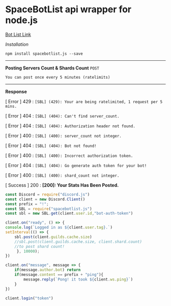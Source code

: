 # SpaceBotList api wrapper for node.js

[Bot List Link](https://www.spacebotlist.xyz/)


*Installation*

`npm install spacebotlist.js --save`

<hr>

**Posting Servers Count & Shards Count** `POST`

`You can post once every 5 minutes (ratelimits)`

<hr>

**Response**

[ Error ] 429 : `[SBL] (429): Your are being ratelimited, 1 request per 5 mins.`

[ Error ] 404 : `[SBL] (404): Can't find server_count.`

[ Error ] 404 : `[SBL] (404): Authorization header not found.`

[ Error ] 400 : `[SBL] (400): server_count not integer.`

[ Error ] 404 : `[SBL] (404): Bot not found!`

[ Error ] 400 : `[SBL] (400): Incorrect authorization token.`

[ Error ] 404 : `[SBL] (404): Go generate auth token for your bot!`

[ Error ] 400 : `[SBL] (400): shard_count not integer.`


[ Success ] 200 : **[200]: Your Stats Has Been Posted.**

```js
const Discord = require("discord.js")
const client = new Discord.Client()
const prefix = "!";
const SBL = require("spacebotlist.js")
const sbl = new SBL.get(client.user.id,"bot-auth-token")

client.on("ready", () => {
console.log(`Logged in as ${client.user.tag}.`)
setInterval(() => {
    sbl.post(client.guilds.cache.size)
    //sbl.post(client.guilds.cache.size, client.shard.count)
    //to post shard count!
     }, 10000);
})

client.on("message", message => {
    if(message.author.bot) return
    if(message.content == prefix + "ping"){
        message.reply(`Pong! it took ${client.ws.ping}`)
    }
})

client.login("token")

```

